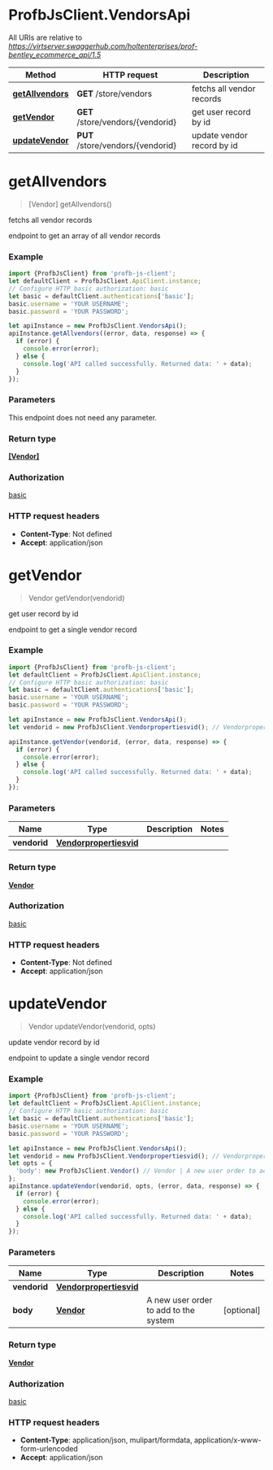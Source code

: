 # ProfbJsClient.VendorsApi

All URIs are relative to *https://virtserver.swaggerhub.com/holtenterprises/prof-bentley_ecommerce_api/1.5*

Method | HTTP request | Description
------------- | ------------- | -------------
[**getAllvendors**](VendorsApi.md#getAllvendors) | **GET** /store/vendors | fetchs all vendor records
[**getVendor**](VendorsApi.md#getVendor) | **GET** /store/vendors/{vendorid} | get user record by id
[**updateVendor**](VendorsApi.md#updateVendor) | **PUT** /store/vendors/{vendorid} | update vendor record by id

<a name="getAllvendors"></a>
# **getAllvendors**
> [Vendor] getAllvendors()

fetchs all vendor records

endpoint to get an array of all vendor records

### Example
```javascript
import {ProfbJsClient} from 'profb-js-client';
let defaultClient = ProfbJsClient.ApiClient.instance;
// Configure HTTP basic authorization: basic
let basic = defaultClient.authentications['basic'];
basic.username = 'YOUR USERNAME';
basic.password = 'YOUR PASSWORD';

let apiInstance = new ProfbJsClient.VendorsApi();
apiInstance.getAllvendors((error, data, response) => {
  if (error) {
    console.error(error);
  } else {
    console.log('API called successfully. Returned data: ' + data);
  }
});
```

### Parameters
This endpoint does not need any parameter.

### Return type

[**[Vendor]**](Vendor.md)

### Authorization

[basic](../README.md#basic)

### HTTP request headers

 - **Content-Type**: Not defined
 - **Accept**: application/json

<a name="getVendor"></a>
# **getVendor**
> Vendor getVendor(vendorid)

get user record by id

endpoint to get a single vendor record

### Example
```javascript
import {ProfbJsClient} from 'profb-js-client';
let defaultClient = ProfbJsClient.ApiClient.instance;
// Configure HTTP basic authorization: basic
let basic = defaultClient.authentications['basic'];
basic.username = 'YOUR USERNAME';
basic.password = 'YOUR PASSWORD';

let apiInstance = new ProfbJsClient.VendorsApi();
let vendorid = new ProfbJsClient.Vendorpropertiesvid(); // Vendorpropertiesvid | 

apiInstance.getVendor(vendorid, (error, data, response) => {
  if (error) {
    console.error(error);
  } else {
    console.log('API called successfully. Returned data: ' + data);
  }
});
```

### Parameters

Name | Type | Description  | Notes
------------- | ------------- | ------------- | -------------
 **vendorid** | [**Vendorpropertiesvid**](.md)|  | 

### Return type

[**Vendor**](Vendor.md)

### Authorization

[basic](../README.md#basic)

### HTTP request headers

 - **Content-Type**: Not defined
 - **Accept**: application/json

<a name="updateVendor"></a>
# **updateVendor**
> Vendor updateVendor(vendorid, opts)

update vendor record by id

endpoint to update a single vendor record

### Example
```javascript
import {ProfbJsClient} from 'profb-js-client';
let defaultClient = ProfbJsClient.ApiClient.instance;
// Configure HTTP basic authorization: basic
let basic = defaultClient.authentications['basic'];
basic.username = 'YOUR USERNAME';
basic.password = 'YOUR PASSWORD';

let apiInstance = new ProfbJsClient.VendorsApi();
let vendorid = new ProfbJsClient.Vendorpropertiesvid(); // Vendorpropertiesvid | 
let opts = { 
  'body': new ProfbJsClient.Vendor() // Vendor | A new user order to add to the system
};
apiInstance.updateVendor(vendorid, opts, (error, data, response) => {
  if (error) {
    console.error(error);
  } else {
    console.log('API called successfully. Returned data: ' + data);
  }
});
```

### Parameters

Name | Type | Description  | Notes
------------- | ------------- | ------------- | -------------
 **vendorid** | [**Vendorpropertiesvid**](.md)|  | 
 **body** | [**Vendor**](Vendor.md)| A new user order to add to the system | [optional] 

### Return type

[**Vendor**](Vendor.md)

### Authorization

[basic](../README.md#basic)

### HTTP request headers

 - **Content-Type**: application/json, mulipart/formdata, application/x-www-form-urlencoded
 - **Accept**: application/json

